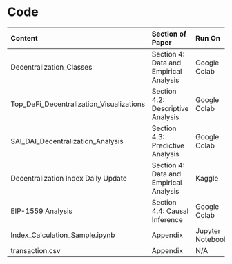 # Code



| **Content** |**Section of Paper**|  **Run On** |
|:---------|:--------------------------| :--------------------------| 
| Decentralization_Classes| Section 4: Data and Empirical Analysis  | Google Colab   |  
|   Top_DeFi_Decentralization_Visualizations | Section 4.2: Descriptive Analysis| Google Colab|  
|SAI_DAI_Decentralization_Analysis | Section 4.3: Predictive Analysis |Google Colab |
|Decentralization Index Daily Update| Section 4: Data and Empirical Analysis | Kaggle |
| EIP-1559 Analysis|  Section 4.4: Causal Inference |Google Colab|
| Index_Calculation_Sample.ipynb| Appendix  | Jupyter Notebook   |  
| transaction.csv | Appendix | N/A   |  

